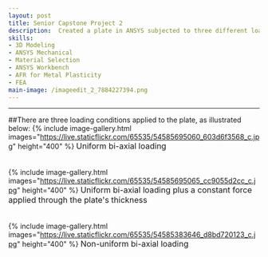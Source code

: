 ```yaml
---
layout: post
title: Senior Capstone Project 2
description:  Created a plate in ANSYS subjected to three different loading conditions and accurately modeled its' plastic behavior with two different metals.
skills: 
- 3D Modeling
- ANSYS Mechanical
- Material Selection
- ANSYS Workbench
- AFR for Metal Plasticity
- FEA
main-image: /imageedit_2_7884227394.png
---
```


---
##There are three loading conditions applied to the plate, as illustrated below:
{% include image-gallery.html images="https://live.staticflickr.com/65535/54585695060_603d6f3568_c.jpg" height="400" %} 
<span style="font-size: 16px">Uniform bi-axial loading</span>  
<br><br>
{% include image-gallery.html images="https://live.staticflickr.com/65535/54585695065_cc9055d2cc_c.jpg" height="400" %} 
<span style="font-size: 16px">Uniform bi-axial loading plus a constant force applied through the plate's thickness</span>  
<br><br>
{% include image-gallery.html images="https://live.staticflickr.com/65535/54585383646_d8bd720123_c.jpg" height="400" %} 
<span style="font-size: 16px">Non-uniform bi-axial loading</span>  
<br><br>
